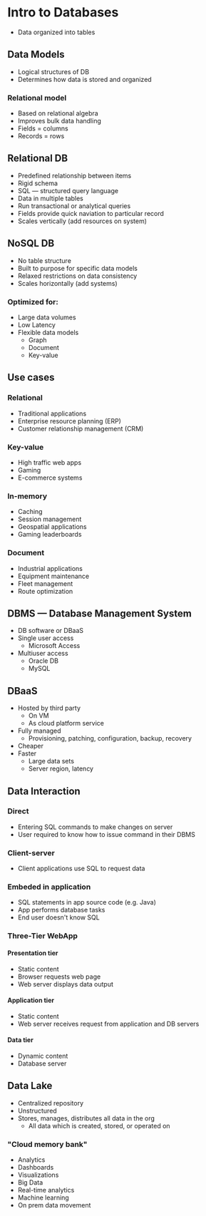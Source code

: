 # Intro to Databases
* Data organized into tables
## Data Models
* Logical structures of DB
* Determines how data is stored and organized
### Relational model
* Based on relational algebra
* Improves bulk data handling
* Fields = columns
* Records = rows
## Relational DB
* Predefined relationship between items
* Rigid schema
* SQL — structured query language
* Data in multiple tables
* Run transactional or analytical queries
* Fields provide quick naviation to particular record
* Scales vertically (add resources on system)
## NoSQL DB
* No table structure
* Built to purpose for specific data models
* Relaxed restrictions on data consistency
* Scales horizontally (add systems)
### Optimized for:
* Large data volumes
* Low Latency
* Flexible data models
    * Graph
    * Document
    * Key-value
## Use cases
### Relational
* Traditional applications
* Enterprise resource planning (ERP)
* Customer relationship management (CRM)
### Key-value
* High traffic web apps
* Gaming
* E-commerce systems
### In-memory
* Caching
* Session management
* Geospatial applications
* Gaming leaderboards
### Document
* Industrial applications
* Equipment maintenance
* Fleet management
* Route optimization
## DBMS — Database Management System
* DB software or DBaaS
* Single user access
    * Microsoft Access
* Multiuser access
    * Oracle DB
    * MySQL
## DBaaS
* Hosted by third party
    * On VM
    * As cloud platform service
* Fully managed
    * Provisioning, patching, configuration, backup, recovery
* Cheaper
* Faster
    * Large data sets
    * Server region, latency
## Data Interaction
### Direct
* Entering SQL commands to make changes on server
* User required to know how to issue command in their DBMS
### Client-server
* Client applications use SQL to request data
### Embeded in application
* SQL statements in app source code (e.g. Java)
* App performs database tasks
* End user doesn't know SQL
### Three-Tier WebApp
#### Presentation tier
* Static content
* Browser requests web page
* Web server displays data output
#### Application tier
* Static content
* Web server receives request from application and DB servers
#### Data tier
* Dynamic content
* Database server
## Data Lake
* Centralized repository
* Unstructured
* Stores, manages, distributes all data in the org
    * All data which is created, stored, or operated on
### "Cloud memory bank"
* Analytics
* Dashboards
* Visualizations
* Big Data
* Real-time analytics
* Machine learning
* On prem data movement

